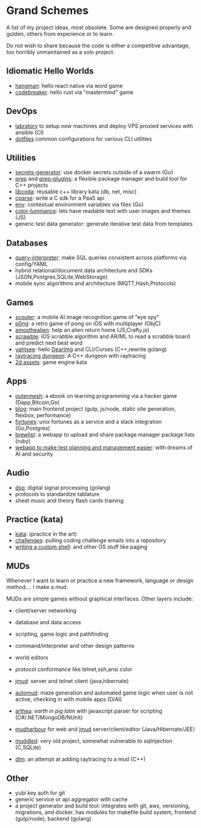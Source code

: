 # Grand Schemes

A list of my project ideas, most obsolete. Some are designed properly and golden, others from experience or to learn.

Do not wish to share because the code is either a competitive advantage, too horribly unmaintained as a solo project.

## Idiomatic Hello Worlds

* [hangman](https://github.com/ryjen/hangman): hello react native via word game 
* [codebreaker](https://github.com/ryjen/codebreaker): hello rust via "mastermind" game

## DevOps

* [labratory](https://github.com/ryjen/micrantha-labratory) to setup new machines and deploy VPS proxied services with ansible (CI)
* [dotfiles](https://github.com/ryjen/dotfiles) common configurations for various CLI utilities

## Utilities

* [secrets-generator](https://github.com/ryjen/secrets-generator): use docker secrets outside of a swarm (Go)
* [prep](https://github.com/ryjen/prep-cli) and [prep-plugins](https://github.com/ryjen/prep-plugins): a flexible package manager and build tool for C++ projects
* [libcoda](https://github.com/ryjen/libcoda): reusable c++ library kata (db, net, misc)
* [cparse](https://github.com/ryjen/cparse): write a C sdk for a PaaS api
* [env](https://github.com/ryjen/env): contextual environment variables via files (Go)
* [color-luminance](https://github.com/ryjen/color-luminance): lets have readable text with user images and themes (JS)
* generic test data generator: generate iterative test data from templates

## Databases

* [query-interpreter](https://github.com/ryjen/query-interpreter): make SQL queries consistent across platforms via config/YAML
* hybrid relational/document data architecture and SDKs (JSON,Postgres,SQLite,WebStorage)
* mobile sync algorithms and architecture (MQTT,Hash,Protocols)

## Games

* [scouter](https://github.com/ryjen/scouter): a mobile AI image recognition game of "eye spy"
* [p0ng](https://github.com/ryjen/p0ng): a retro game of pong on iOS with multiplayer (ObjC)
* [amosthealien](https://github.com/ryjen/amosthealien): help an alien return home (JS,Crafty.js)
* [scrawble](https://github.com/ryjen/scrawble): iOS scrabble algorithm and AR/ML to read a scrabble board and predict next best word
* [yahtsee](https://github.com/ryjen/yahtsee): hello [DearImg](https://github.com/ocornut/imgui) and CLI/Curses (C++,rewrite golang)
* [raytracing dungeon](https://github.com/ryjen/lost-cause): A C++ dungeon with raytracing
* [2d assets](https://github.com/ryjen/game-assets): game engine kata

## Apps

* [outermesh](https://outermesh.micrantha.com): a ebook on learning programming via a hacker game (Dapp,Bitcoin,Go)
* [blog](https://ryjen.github.io): main frontend project (gulp, js/node, static site generation, flexbox, performance)
* [fortunes](https://fortunes.micrantha.com): unix fortunes as a service and a slack integration (Go,Postgres)
* [brewlist](https://github.com/ryjen/brewlist): a webapp to upload and share package manager package lists (ruby)
* [webapp to make test planning and management easier](https://testmanship.com): with dreams of AI and security

## Audio

* [dsp](https://github.com/ryjen/dsp): digital signal processing (golang)
* protocols to standardize tablature
* sheet music and theory flash cards training

## Practice (kata)

* [kata](https://github.com/ryjen/kata): (practice in the art)
* [challenges](https://github.com/ryjen/challenges): pulling coding challenge emails into a repository
* [writing a custom shell](https://github.com/ryjen/os/tree/master/shell): and other OS stuff like paging

## MUDs

Whenever I want to learn or practice a new framework, language or design method.... I make a mud.

MUDs are simple games without graphical interfaces.  Other layers include:

* client/server networking
* database and data access
* scripting, game logic and pathfinding
* command/interpreter and other design patterns
* world editors
* protocol conformance like telnet,ssh,ansi color

* [jmud](https://github.com/ryjen/jmud): server and telnet client (java,hibernate)
* [automud](https://github.com/ryjen/automud): maze generation and automated game logic when user is not active, checking in with mobile apps (D/AI)
* [arthea](https://github.com/ryjen/arthea): *earth in pig latin* with javascript parser for scripting (C#/.NET/MongoDB/NUnit)
* [mudharbour](https://github.com/ryjen/mudharbour) for web and [jmud](https://github.com/ryjen/jmud) server/client/editor (Java/Hibernate/JEE)
* [muddled](https://github.com/ryjen/muddled): very old project, somewhat vulnerable to sqlinjection (C,SQLite)
* [dlm](https://github.com/ryjen/lost-cause): an attempt at adding raytracing to a mud (C++)

## Other

* yubi key auth for git
* generic service or api aggregator with cache
* a project generator and build tool:  integrates with git, aws, versioning, migrations, and docker.  has modules for makefile build system, frontend (gulp/node), backend (golang)

